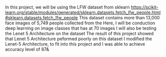 In this project, we will be using the LFW dataset from sklearn https://scikit-learn.org/stable/modules/generated/sklearn.datasets.fetch_lfw_people.html#sklearn.datasets.fetch_lfw_people
This dataset contains more than 13,000 face images of 5,749 people collected from the 
Here, I will be conduction deep learning on image classes that has at 70 images
I will also be testing the Lenet 5 Architecture on the dataset
The result of this project showed that Lenet 5 Architecture peformed poorly on this dataset
I modified the Lenet-5 Architecture, to fit into this project and I was able to achieve accuracy level of 87&
